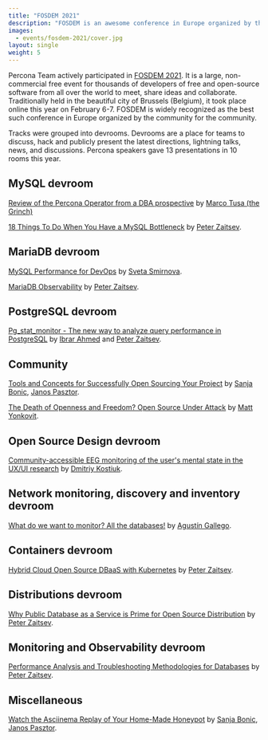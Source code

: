 ```yaml
---
title: "FOSDEM 2021"
description: "FOSDEM is an awesome conference in Europe organized by the community for the community. Percona experts actively participated in it this year."
images:
  - events/fosdem-2021/cover.jpg
layout: single
weight: 5
---
```


Percona Team actively participated in [FOSDEM 2021](https://fosdem.org/2021/). It is a large, non-commercial free event for thousands of developers of free and open-source software from all over the world to meet, share ideas and collaborate. Traditionally held in the beautiful city of Brussels (Belgium), it took place online this year on February 6-7. FOSDEM is widely recognized as the best such conference in Europe organized by the community for the community.

Tracks were grouped into devrooms. Devrooms are a place for teams to discuss, hack and publicly present the latest directions, lightning talks, news, and discussions. Percona speakers gave 13 presentations in 10 rooms this year. 

## MySQL devroom

[Review of the Percona Operator from a DBA prospective](https://fosdem.org/2021/schedule/event/percona_operator/) by [Marco Tusa (the Grinch)](https://fosdem.org/2021/schedule/speaker/marco_tusa_the_grinch/)

[18 Things To Do When You Have a MySQL Bottleneck](https://fosdem.org/2021/schedule/event/mysql_bottleneck/) by [Peter Zaitsev](https://fosdem.org/2021/schedule/speaker/peter_zaitsev/). 

## MariaDB devroom

[MySQL Performance for DevOps](https://fosdem.org/2021/schedule/event/mariadb_devops/) by [Sveta Smirnova](https://fosdem.org/2021/schedule/speaker/sveta_smirnova/).

[MariaDB Observability](https://fosdem.org/2021/schedule/event/mariadb_observability/) by [Peter Zaitsev](https://fosdem.org/2021/schedule/speaker/peter_zaitsev/).

## PostgreSQL devroom

[Pg_stat_monitor - The new way to analyze query performance in PostgreSQL](https://fosdem.org/2021/schedule/event/postgresql_pg_stat_monitor_the_new_way_to_analyze_query_performance_in_postgresql/) by [Ibrar Ahmed](https://fosdem.org/2021/schedule/speaker/ibrar_ahmed/) and [Peter Zaitsev](https://fosdem.org/2021/schedule/speaker/peter_zaitsev/).

## Community

[Tools and Concepts for Successfully Open Sourcing Your Project](https://fosdem.org/2021/schedule/event/open_sourcing_tools/) by [Sanja Bonic](https://fosdem.org/2021/schedule/speaker/sanja_bonic/), [Janos Pasztor](https://fosdem.org/2021/schedule/speaker/janos_pasztor/).

[The Death of Openness and Freedom? Open Source Under Attack](https://fosdem.org/2021/schedule/event/open_source_under_attack/) by [Matt Yonkovit](https://fosdem.org/2021/schedule/speaker/matt_yonkovit/).

## Open Source Design devroom

[Community-accessible EEG monitoring of the user's mental state in the UX/UI research](https://fosdem.org/2021/schedule/event/community_accessible_eeg_monitoring_of_the_users_mental_state_in_the_ux_ui_research/) by [Dmitriy Kostiuk](https://fosdem.org/2021/schedule/speaker/dmitriy_kostiuk/).
 
## Network monitoring, discovery and inventory devroom

[What do we want to monitor? All the databases!](https://fosdem.org/2021/schedule/event/nemopmm/) by [Agustín Gallego](https://fosdem.org/2021/schedule/speaker/agustin_gallego/).

## Containers devroom

[Hybrid Cloud Open Source DBaaS with Kubernetes](https://fosdem.org/2021/schedule/event/containers_k8s_dbaas/) by [Peter Zaitsev](https://fosdem.org/2021/schedule/speaker/peter_zaitsev/).
 
## Distributions devroom

[Why Public Database as a Service is Prime for Open Source Distribution](https://fosdem.org/2021/schedule/event/public_database_as_a_service_for_open_source_distribution/) by [Peter Zaitsev](https://fosdem.org/2021/schedule/speaker/peter_zaitsev/).

## Monitoring and Observability devroom

[Performance Analysis and Troubleshooting Methodologies for Databases](https://fosdem.org/2021/schedule/event/performance_analysis_troubleshooting/) by [Peter Zaitsev](https://fosdem.org/2021/schedule/speaker/peter_zaitsev/).

## Miscellaneous

[Watch the Asciinema Replay of Your Home-Made Honeypot](https://fosdem.org/2021/schedule/event/asciinema_honeypot/) by [Sanja Bonic](https://fosdem.org/2021/schedule/speaker/sanja_bonic/), [Janos Pasztor](https://fosdem.org/2021/schedule/speaker/janos_pasztor/).

